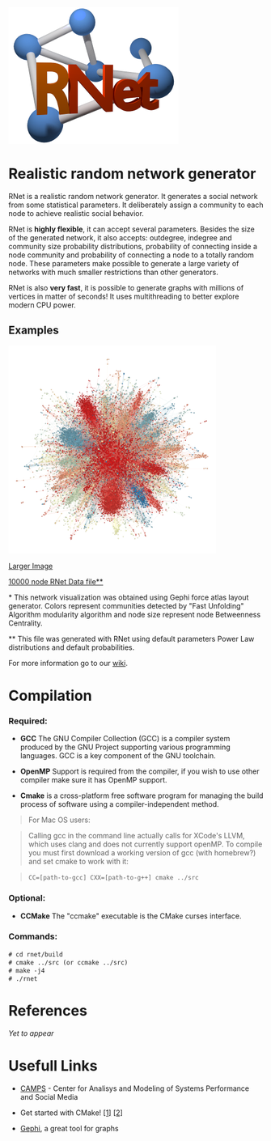 ![RNet](res/net2-small.png)

# Realistic random network generator

RNet is a realistic random network generator. It generates a social network from
some statistical parameters. It deliberately assign a community to each node to 
achieve realistic social behavior.

RNet is __highly flexible__, it can accept several parameters. Besides the size of the generated network, it also accepts: outdegree, indegree and community size probability distributions, probability of connecting inside a node community and probability of connecting a node to a totally random node. These parameters make possible to generate a large variety of networks with much smaller restrictions than other generators.

RNet is also __very fast__, it is possible to generate graphs with millions of vertices in matter of seconds! It uses multithreading to better explore modern CPU power.

## Examples

![10000 node RNet*](res/rnet10000-small.png "10000 node RNet*")

[Larger Image](mtcs/rnet/wiki/res/rnet10000.png)

[10000 node RNet Data file**](res/rnet10000-el.txt "rnet10000-el.txt.gz")

\* This network visualization was obtained using Gephi force atlas layout generator. Colors represent communities detected by "Fast Unfolding" Algorithm modularity algorithm and node size represent node Betweenness Centrality.

\*\* This file was generated with RNet using default parameters Power Law distributions and default probabilities.

For more information go to our [wiki](https://github.com/mtcs/rnet/wiki).

# Compilation

### Required:

* __GCC__ The GNU Compiler Collection (GCC) is a compiler system produced by the
GNU Project supporting various programming languages. GCC is a key component of 
the GNU toolchain.

* __OpenMP__ Support is required from the compiler, if you wish to use other 
compiler make sure it has OpenMP support.
	
* __Cmake__ is a cross-platform free software program for managing the build
process of software using a compiler-independent method.

> For Mac OS users:

> Calling gcc in the command line actually calls for XCode's LLVM, which uses clang 
and does not currently support openMP. To compile you must first download a working 
version of gcc (with homebrew?) and set cmake to work with it:

> `CC=[path-to-gcc] CXX=[path-to-g++] cmake ../src`


### Optional:

* __CCMake__ The "ccmake" executable is the CMake curses interface.

### Commands:

	# cd rnet/build
	# cmake ../src (or ccmake ../src)
	# make -j4
	# ./rnet
	
	
# References

_Yet to appear_


# Usefull Links

* [CAMPS](http://camps.dcc.ufmg.br/) - Center for Analisys and Modeling of Systems Performance and Social Media

* Get started with CMake! [\[1\]](http://www.cmake.org/cmake/help/cmake_tutorial.html, "CMake Tutorial")
 [\[2\]](http://wiki.icub.org/yarpdoc/using_cmake.html)

* [Gephi](https://gephi.org/), a great tool for graphs

